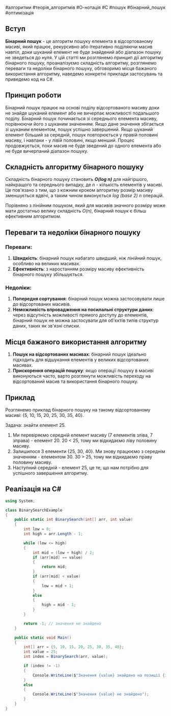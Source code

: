 #алгоритми #теорія_алгоритмів #О-нотація #C #пошук #бінарний_пошук #оптимізація
## Вступ

**Бінарний пошук** - це алгоритм пошуку елемента в відсортованому масиві, який працює, рекурсивно або ітеративно поділяючи масив навпіл, доки шуканий елемент не буде знайдений або діапазон пошуку не зведеться до нуля. У цій статті ми розглянемо принцип дії алгоритму бінарного пошуку, проаналізуємо складність алгоритму, розглянемо переваги та недоліки бінарного пошуку, обговоримо місця бажаного використання алгоритму, наведемо конкретні приклади застосувань та приведемо код на C#.
## Принцип роботи

Бінарний пошук працює на основі поділу відсортованого масиву доки не знайде шуканий елемент або не вичерпає можливості подальшого поділу. Бінарний пошук починається зі середнього елемента масиву, порівнюючи його з шуканим значенням. Якщо дане значення збігається зі шуканим елементом, пошук успішно завершений. Якщо шуканий елемент більший за середній, пошук повторюється у правій половині масиву, і навпаки - у лівій половині, якщо менший. Процес продовжується, поки масив не буде зведений до одного елемента або не буде вичерпаний діапазон пошуку.
## Складність алгоритму бінарного пошуку

Складність бінарного пошуку становить ***O(log n)*** для найгіршого, найкращого та середнього випадку, де _n_ - кількість елементів у масиві. Це пов'язано з тим, що з кожним кроком алгоритму розмір масиву зменшується вдвічі, а таким чином виконується _log (base 2) n_ операцій.

Порівняно з лінійним пошуком, який для масивів значного розміру може мати достатньо велику складність _O(n)_, бінарний пошук є більш ефективним алгоритмом.
## Переваги та недоліки бінарного пошуку
### Переваги:

1. **Швидкість**: бінарний пошук набагато швидший, ніж лінійний пошук, особливо на великих масивах.
2. **Ефективність**: з наростанням розміру масиву ефективність бінарного пошуку збільшується.
### Недоліки:

1. **Попередня сортування**: бінарний пошук можна застосовувати лише до відсортованих масивів.
2. **Неможливість впровадження на посилальні структури даних**: через відсутність можливості прямого доступу до елементів, бінарний пошук не можна застосувати для об'єктів типів структур даних, таких як зв'язні списки.
## Місця бажаного використання алгоритму

1. **Пошук на відсортованих масивах**: бінарний пошук ідеально підходить для відшукання елементів у великих відсортованих масивах.
2. **Прискорення операцій пошуку**: якщо операції пошуку в масиві виконуються часто, варто розглянути можливість переходу на відсортований масив та використання бінарного пошуку.
## Приклад

Розглянемо приклад бінарного пошуку на такому відсортованому масиві: {5, 10, 15, 20, 25, 30, 35, 40}.

Задача: знайти елемент 25.

1. Ми перевіряємо середній елемент масиву (7 елементів зліва, 7 зправа) - елемент 20. 20 < 25, тому ми відкидаємо ліву половину масиву.
2. Залишилося 3 елементи {25, 30, 40}. Ми знову працюємо з середнім значенням - елементом 30. 30 > 25, тому ми відкидаємо праву половину масиву.
3. Наступний середній - елемент 25, це те, що нам потрібно для успішного завершення алгоритму.
## Реалізація на C\#

```cs
using System;

class BinarySearchExample
{
    public static int BinarySearch(int[] arr, int value)
    {
        int low = 0;
        int high = arr.Length - 1;

        while (low <= high)
        {
            int mid = (low + high) / 2;
            if (arr[mid] == value)
            {
                return mid;
            }
            if (arr[mid] < value)
            {
                low = mid + 1;
            }
            else
            {
                high = mid - 1;
            }
        }

        return -1; // значення не знайдено
    }

    public static void Main()
    {
        int[] arr = {5, 10, 15, 20, 25, 30, 35, 40};
        int value = 25;
        int index = BinarySearch(arr, value);

        if (index != -1)
        {
            Console.WriteLine($"Значення {value} знайдено на позиції {index}");
        }
        else
        {
            Console.WriteLine($"Значення {value} не знайдено");
        }
    }
}
```
